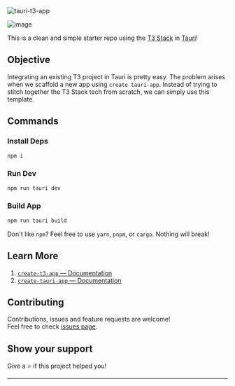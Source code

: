 ![tauri-t3-app](https://socialify.git.ci/AyanavaKarmakar/tauri-t3-app/image?description=1&descriptionEditable=Clean%20and%20simple%20starter%20repo%20using%20the%20T3%20Stack%20in%20Tauri!&font=KoHo&forks=1&issues=1&language=1&logo=https%3A%2F%2Fseeklogo.com%2Fimages%2FT%2Ftauri-logo-39352BD5A1-seeklogo.com.png&name=1&pattern=Charlie%20Brown&pulls=1&stargazers=1&theme=Dark)

![image](https://user-images.githubusercontent.com/89210438/206230145-c1faee43-27ce-4e7f-a44c-b259c752d585.png)

This is a clean and simple starter repo using the [T3 Stack](https://create.t3.gg/) in [Tauri](https://tauri.app/)!

## Objective

Integrating an existing T3 project in Tauri is pretty easy. The problem arises when we scaffold a new app using `create tauri-app`. Instead of trying to stitch together the T3 Stack tech from scratch, we can simply use this template.

## Commands

### Install Deps

```sh
npm i
```

### Run Dev 

```sh
npm run tauri dev
```

### Build App

```sh
npm run tauri build
```

Don't like `npm`? Feel free to use `yarn`, `pnpm`, or `cargo`. Nothing will break! 

## Learn More

1. [`create-t3-app` — Documentation](https://create.t3.gg/)
2. [`create-tauri-app` — Documentation](https://tauri.app/)

## Contributing

Contributions, issues and feature requests are welcome!<br />Feel free to check [issues page](https://github.com/AyanavaKarmakar/tauri-t3-app/issues).

## Show your support

Give a ⭐️ if this project helped you!

---
